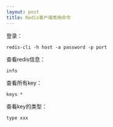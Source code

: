 ```yaml
---
layout: post
title: Redis客户端常用命令
---
```


登录：

    redis-cli -h host -a password -p port

查看redis信息：

    info
    
查看所有key：

    keys *
    
查看key的类型：

    type xxx
